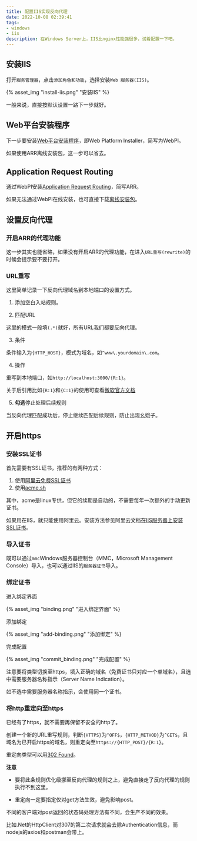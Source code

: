 ```yaml
---
title: 配置IIS实现反向代理
date: 2022-10-08 02:39:41
tags:
- windows
- iis
description: 在Windows Server上，IIS比nginx性能强很多，试着配置一下吧。
---
```

## 安装IIS

打开`服务管理器`，点击`添加角色和功能`，选择安装`Web 服务器(IIS)`。

{% asset_img "install-iis.png" "安装IIS" %}

一般来说，直接按默认设置一路下一步就好。

## Web平台安装程序

下一步要安装[Web平台安装程序](https://www.microsoft.com/web/downloads/platform.aspx)，即Web Platform Installer，简写为WebPI。

如果使用ARR离线安装包，这一步可以省去。

## Application Request Routing

通过WebPI安装[Application Request Routing](https://www.iis.net/downloads/microsoft/application-request-routing)，简写ARR。

如果无法通过WebPI在线安装，也可直接下载[离线安装包](https://www.microsoft.com/web/handlers/webpi.ashx?command=getinstallerredirect&appid=ARRv3_0)。

## 设置反向代理

### 开启ARR的代理功能

这一步其实也能省略，如果没有开启ARR的代理功能，在进入`URL重写(rewrite)`的时候会提示要不要打开。

### URL重写

这里简单记录一下反向代理域名到本地端口的设置方式。

1. 添加空白入站规则。

2. 匹配URL

这里的模式一般填`(.*)`就好，所有URL我们都要反向代理。

3. 条件

条件输入为`{HTTP_HOST}`，模式为域名，如`^www\.yourdomain\.com`。

4. 操作

重写到本地端口，如`http://localhost:3000/{R:1}`。

关于后引用比如`{R:1}`和`{C:1}`的使用可查看[微软官方文档](https://learn.microsoft.com/en-us/iis/extensions/url-rewrite-module/url-rewrite-module-configuration-reference#using-back-references-in-rewrite-rules)

5. **勾选**停止处理后续规则

当反向代理匹配成功后，停止继续匹配后续规则，防止出现幺娥子。

## 开启https

### 安装SSL证书

首先需要有SSL证书，推荐的有两种方式：
1. 使用[阿里云免费SSL证书](https://help.aliyun.com/document_detail/156645.htm)
2. 使用[acme.sh](https://github.com/acmesh-official/acme.sh)

其中，acme是linux专供，但它的续期是自动的，不需要每年一次额外的手动更新证书。

如果用在IIS，就只能使用阿里云。安装方法参见阿里云文档[在IIS服务器上安装SSL证书](https://help.aliyun.com/document_detail/98729.html)。

### 导入证书

既可以通过`mmc`Windows服务器控制台（MMC，Microsoft Management Console）导入，也可以通过IIS的`服务器证书`导入。

### 绑定证书

进入绑定界面

{% asset_img "binding.png" "进入绑定界面" %}

添加绑定

{% asset_img "add-binding.png" "添加绑定" %}

完成配置

{% asset_img "commit_binding.png" "完成配置" %}

注意要将类型切换至https，填入正确的域名（免费证书只对应一个单域名），且选中需要服务器名称指示（Server Name Indication）。

如不选中需要服务器名称指示，会使用同一个证书。

### 将http重定向至https

已经有了https，就不需要再保留不安全的http了。

创建一个新的URL重写规则，判断`{HTTPS}`为`^OFF$`，`{HTTP_METHOD}`为`^GET$`，且域名为已开启https的域名，则重定向至`https://{HTTP_POST}/{R:1}`。

重定向类型可以用[302 Found](https://developer.mozilla.org/en-US/docs/Web/HTTP/Status#redirection_messages)。

**注意**

- 要将此条规则优化级挪至反向代理的规则之上，避免直接走了反向代理的规则执行不到这里。

- 重定向一定要指定仅对get方法生效，避免影响post。

不同的客户端对post返回的状态码处理方法有不同，会生产不同的效果。

比如.Net的HttpClient对307的第二次请求就会去除Authentication信息，而nodejs的axios和postman会带上。

